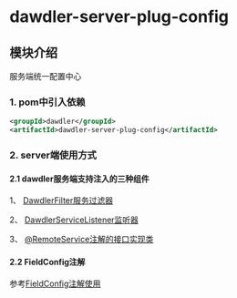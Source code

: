 # dawdler-server-plug-config

## 模块介绍

服务端统一配置中心

### 1. pom中引入依赖

```xml
<groupId>dawdler</groupId>
<artifactId>dawdler-server-plug-config</artifactId>
```

### 2. server端使用方式

#### 2.1 dawdler服务端支持注入的三种组件

1、 [DawdlerFilter服务过滤器](../../dawdler-server/README.md#4-dawdler服务过滤器)

2、 [DawdlerServiceListener监听器](../../dawdler-server/README.md#3-dawdler服务器启动销毁监听器)

3、 [@RemoteService注解的接口实现类](../../dawdler-core/README.md#2-RemoteService注解)

#### 2.2 FieldConfig注解

参考[FieldConfig注解使用](../dawdler-config-core/README.md#4-FieldConfig注解)
